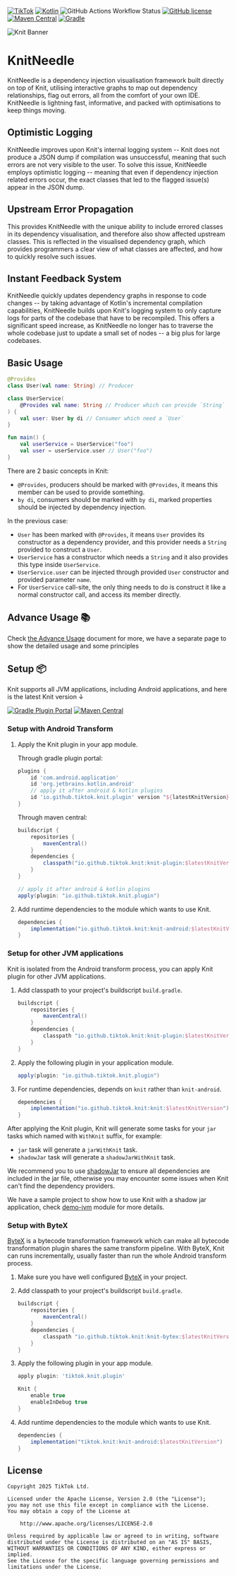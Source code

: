 [![TikTok](https://img.shields.io/badge/TikTok-Android-black.svg?style=flat-square&logo=tiktok)](https://kotlinlang.org)
[![Kotlin](https://img.shields.io/badge/Kotlin-2.1.20-hotpink.svg?style=flat-square&logo=kotlin)](https://kotlinlang.org)
![GitHub Actions Workflow Status](https://img.shields.io/github/actions/workflow/status/tiktok/knit/test.yaml?branch=master&style=flat-square)
[![GitHub license](https://img.shields.io/github/license/tiktok/knit?style=flat-square)](https://github.com/tiktok/knit/blob/master/LICENSE)
[![Maven Central](https://img.shields.io/maven-central/v/io.github.tiktok.knit/knit-plugin?style=flat-square&color=coral)](https://central.sonatype.com/artifact/io.github.tiktok.knit/knit-plugin)
[![Gradle](https://img.shields.io/gradle-plugin-portal/v/io.github.tiktok.knit.plugin?style=flat-square&color=lightskyblue)](https://plugins.gradle.org/plugin/io.github.tiktok.knit.plugin)

![Knit Banner](docs/main_logo.svg)

# KnitNeedle

KnitNeedle is a dependency injection visualisation framework built directly on top of Knit, utilising interactive graphs to map out dependency relationships, flag out errors, all from the comfort of your own IDE. KnitNeedle is lightning fast, informative, and packed with optimisations to keep things moving.

## Optimistic Logging

KnitNeedle improves upon Knit's internal logging system -- Knit does not produce a JSON dump if compilation was unsuccessful, meaning that such errors are not very visible to the user. To solve this issue, KnitNeedle employs optimistic logging -- meaning that even if dependency injection related errors occur, the exact classes that led to the flagged issue(s) appear in the JSON dump.

## Upstream Error Propagation

This provides KnitNeedle with the unique ability to include errored classes in its dependency visualisation, and therefore also show affected upstream classes. This is reflected in the visualised dependency graph, which provides programmers a clear view of what classes are affected, and how to quickly resolve such issues.

## Instant Feedback System

KnitNeedle quickly updates dependency graphs in response to code changes -- by taking advantage of Kotlin's incremental compilation capabilities, KnitNeedle builds upon Knit's logging system to only capture logs for parts of the codebase that have to be recompiled. This offers a significant speed increase, as KnitNeedle no longer has to traverse the whole codebase just to update a small set of nodes -- a big plus for large codebases.


## Basic Usage

```kotlin
@Provides
class User(val name: String) // Producer

class UserService(
    @Provides val name: String // Producer which can provide `String`
) {
    val user: User by di // Consumer which need a `User`
}

fun main() {
    val userService = UserService("foo")
    val user = userService.user // User("foo")
}
```

There are 2 basic concepts in Knit:

- `@Provides`, producers should be marked with `@Provides`, it means this member can be used to provide something.
- `by di`, consumers should be marked with `by di`, marked properties should be injected by dependency injection.

In the previous case:

- `User` has been marked with `@Provides`, it means `User` provides its constructor as a dependency provider, and this
  provider needs a `String` provided to construct a `User`.
- `UserService` has a constructor which needs a `String` and it also provides this type inside `UserService`.
- `UserService.user` can be injected through provided `User` constructor and provided parameter `name`.
- For `UserService` call-site, the only thing needs to do is construct it like a normal constructor call, and access its
  member directly.

## Advance Usage 📚

Check [the Advance Usage](docs/README.md) document for more, we have a separate page to show the detailed usage and some principles

## Setup 📦

Knit supports all JVM applications, including Android applications, and here is the latest Knit version ↓

[![Gradle Plugin Portal](https://img.shields.io/gradle-plugin-portal/v/io.github.tiktok.knit.plugin?style=flat-square&color=lightskyblue)](https://plugins.gradle.org/plugin/io.github.tiktok.knit.plugin)
[![Maven Central](https://img.shields.io/maven-central/v/io.github.tiktok.knit/knit-plugin?style=flat-square&logo=apache-maven?color=coral)](https://central.sonatype.com/artifact/io.github.tiktok.knit/knit-plugin)

### Setup with Android Transform

1. Apply the Knit plugin in your app module.
    
    Through gradle plugin portal:
    ```groovy
    plugins {
        id 'com.android.application'
        id 'org.jetbrains.kotlin.android'
        // apply it after android & kotlin plugins
        id 'io.github.tiktok.knit.plugin' version "${latestKnitVersion}"
    }
    ```

    Through maven central:
    ```groovy
    buildscript {
        repositories {
            mavenCentral()
        }
        dependencies {
            classpath("io.github.tiktok.knit:knit-plugin:$latestKnitVersion")
        }
    }

    // apply it after android & kotlin plugins
    apply(plugin: "io.github.tiktok.knit.plugin")
    ```

2. Add runtime dependencies to the module which wants to use Knit.

    ```groovy
    dependencies {
        implementation("io.github.tiktok.knit:knit-android:$latestKnitVersion")
    }
    ```

### Setup for other JVM applications

Knit is isolated from the Android transform process, you can apply Knit plugin for other JVM applications.

1. Add classpath to your project's buildscript `build.gradle`.
    
    ```groovy
    buildscript {
        repositories {
            mavenCentral()
        }
        dependencies {
            classpath "io.github.tiktok.knit:knit-plugin:$latestKnitVersion"
        }
    }
    ```
2. Apply the following plugin in your application module.
    
    ```groovy
    apply(plugin: "io.github.tiktok.knit.plugin")
    ```
3. For runtime dependencies, depends on `knit` rather than `knit-android`.

    ```groovy
    dependencies {
        implementation("io.github.tiktok.knit:knit:$latestKnitVersion")
    }
    ```
After applying the Knit plugin, Knit will generate some tasks for your `jar` tasks which named with `WithKnit` suffix, for example:

- `jar` task will generate a `jarWithKnit` task.
- `shadowJar` task will generate a `shadowJarWithKnit` task.

We recommend you to use [shadowJar](https://github.com/GradleUp/shadow) to ensure all dependencies are included in the jar file, otherwise you may encounter some issues when Knit can't find the dependency providers.

We have a sample project to show how to use Knit with a shadow jar application, check [demo-jvm](demo-jvm) module for more details.

### Setup with ByteX

[ByteX](https://github.com/bytedance/bytex) is a bytecode transformation framework which can make all bytecode transformation plugin shares the same transform pipeline. With ByteX, Knit can runs incrementally, usually faster than run the whole Android transform process.

1. Make sure you have well configured [ByteX](https://github.com/bytedance/bytex) in your project.
2. Add classpath to your project's buildscript `build.gradle`.

    ```groovy
    buildscript {
        repositories {
            mavenCentral()
        }
        dependencies {
            classpath "io.github.tiktok.knit:knit-bytex:$latestKnitVersion"
        }
    }
    ```

3. Apply the following plugin in your app module.

    ```groovy
    apply plugin: 'tiktok.knit.plugin'

    Knit {
        enable true
        enableInDebug true
    }
    ```

4. Add runtime dependencies to the module which wants to use Knit.
    ```groovy
    dependencies {
        implementation("tiktok.knit:knit-android:$latestKnitVersion")
    }
    ```

## License

```
Copyright 2025 TikTok Ltd.

Licensed under the Apache License, Version 2.0 (the "License");
you may not use this file except in compliance with the License.
You may obtain a copy of the License at

    http://www.apache.org/licenses/LICENSE-2.0

Unless required by applicable law or agreed to in writing, software
distributed under the License is distributed on an "AS IS" BASIS,
WITHOUT WARRANTIES OR CONDITIONS OF ANY KIND, either express or implied.
See the License for the specific language governing permissions and
limitations under the License.
```
